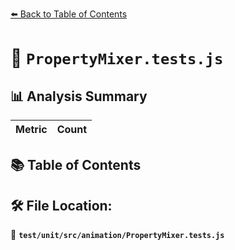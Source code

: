 [⬅️ Back to Table of Contents](../../../../index.md)

# 📄 `PropertyMixer.tests.js`

## 📊 Analysis Summary

| Metric | Count |
|--------|-------|

## 📚 Table of Contents


## 🛠️ File Location:
📂 **`test/unit/src/animation/PropertyMixer.tests.js`**